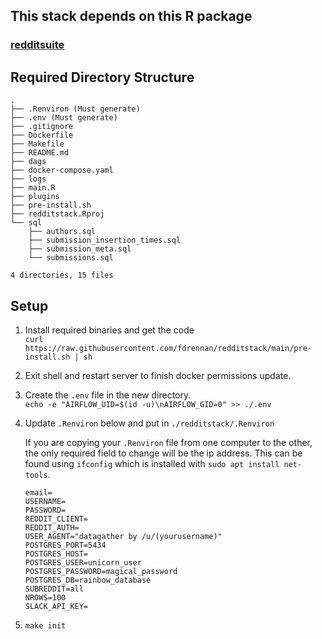## This stack depends on this R package

### [redditsuite](https://github.com/fdrennan/redditsuite)

## Required Directory Structure

    .
    ├── .Renviron (Must generate)
    ├── .env (Must generate)
    ├── .gitignore
    ├── Dockerfile
    ├── Makefile
    ├── README.md
    ├── dags
    ├── docker-compose.yaml
    ├── logs
    ├── main.R
    ├── plugins
    ├── pre-install.sh
    ├── redditstack.Rproj
    └── sql
        ├── authors.sql
        ├── submission_insertion_times.sql
        ├── submission_meta.sql
        └── submissions.sql

    4 directories, 15 files

## Setup

1.  Install required binaries and get the code\
    `curl https://raw.githubusercontent.com/fdrennan/redditstack/main/pre-install.sh | sh`

2.  Exit shell and restart server to finish docker permissions update.

3.  Create the `.env` file in the new directory.\
    `echo -e "AIRFLOW_UID=$(id -u)\nAIRFLOW_GID=0" >> ./.env`

4.  Update `.Renviron` below and put in `./redditstack/.Renviron`

    If you are copying your `.Renviron` file from one computer to the other, the only required field to change will be the ip address. This can be found using `ifconfig` which is installed with `sudo apt install net-tools`.

    ```{bash}
    email=
    USERNAME=
    PASSWORD=
    REDDIT_CLIENT=
    REDDIT_AUTH=
    USER_AGENT="datagather by /u/(yourusername)"
    POSTGRES_PORT=5434
    POSTGRES_HOST=
    POSTGRES_USER=unicorn_user
    POSTGRES_PASSWORD=magical_password
    POSTGRES_DB=rainbow_database
    SUBREDDIT=all
    NROWS=100
    SLACK_API_KEY=
    ```

5.  `make init`
